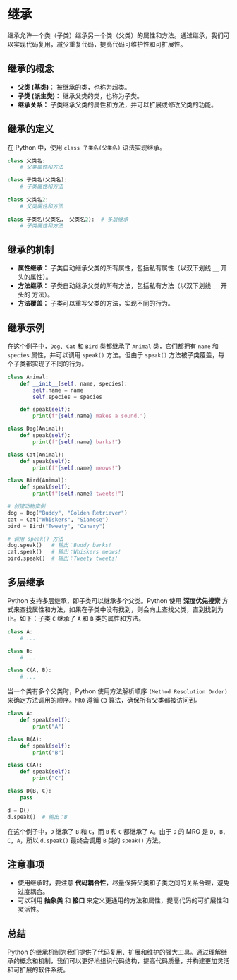 # 继承

继承允许一个类（子类）继承另一个类（父类）的属性和方法。通过继承，我们可以实现代码复用，减少重复代码，提高代码可维护性和可扩展性。

## 继承的概念

- **父类 (基类)**： 被继承的类，也称为超类。
- **子类 (派生类)**： 继承父类的类，也称为子类。
- **继承关系：** 子类继承父类的属性和方法，并可以扩展或修改父类的功能。

## 继承的定义

在 Python 中，使用 `class 子类名(父类名)` 语法实现继承。

```python
class 父类名:
    # 父类属性和方法

class 子类名(父类名):
    # 子类属性和方法
    
class 父类名2:
    # 父类属性和方法
    
class 子类名(父类名， 父类名2):  # 多层继承
    # 子类属性和方法
```

## 继承的机制

- **属性继承：** 子类自动继承父类的所有属性，包括私有属性（以双下划线 `__` 开头的属性）。
- **方法继承：** 子类自动继承父类的所有方法，包括私有方法（以双下划线 `__` 开头的 方法）。
- **方法覆盖：** 子类可以重写父类的方法，实现不同的行为。

## 继承示例

在这个例子中，`Dog`、`Cat` 和 `Bird` 类都继承了 `Animal` 类，它们都拥有 `name` 和 `species` 属性，并可以调用 `speak()` 方法。但由于 `speak()` 方法被子类覆盖，每个子类都实现了不同的行为。

```python
class Animal:
    def __init__(self, name, species):
        self.name = name
        self.species = species

    def speak(self):
        print(f"{self.name} makes a sound.")

class Dog(Animal):
    def speak(self):
        print(f"{self.name} barks!")

class Cat(Animal):
    def speak(self):
        print(f"{self.name} meows!")

class Bird(Animal):
    def speak(self):
        print(f"{self.name} tweets!")

# 创建动物实例
dog = Dog("Buddy", "Golden Retriever")
cat = Cat("Whiskers", "Siamese")
bird = Bird("Tweety", "Canary")

# 调用 speak() 方法
dog.speak()   # 输出：Buddy barks!
cat.speak()   # 输出：Whiskers meows!
bird.speak()  # 输出：Tweety tweets!
```

## 多层继承

Python 支持多层继承，即子类可以继承多个父类。Python 使用 **深度优先搜索** 方式来查找属性和方法，如果在子类中没有找到，则会向上查找父类，直到找到为止。如下：子类 `C` 继承了 `A` 和 `B` 类的属性和方法。

```python
class A:
    # ...

class B:
    # ...

class C(A, B):
    # ...
```

当一个类有多个父类时，Python 使用方法解析顺序 `(Method Resolution Order)` 来确定方法调用的顺序。`MRO` 遵循 `C3` 算法，确保所有父类都被访问到。

```python
class A:
    def speak(self):
        print("A")

class B(A):
    def speak(self):
        print("B")

class C(A):
    def speak(self):
        print("C")

class D(B, C):
    pass

d = D()
d.speak()  # 输出：B
```

在这个例子中，`D` 继承了 `B` 和 `C`，而 `B` 和 `C` 都继承了 `A`。由于 `D` 的 MRO 是 `D, B, C, A`，所以 `d.speak()` 最终会调用 `B` 类的 `speak()` 方法。

## 注意事项

- 使用继承时，要注意 **代码耦合性**，尽量保持父类和子类之间的关系合理，避免过度耦合。
- 可以利用 **抽象类** 和 **接口** 来定义更通用的方法和属性，提高代码的可扩展性和灵活性。

## 总结

Python 的继承机制为我们提供了代码复用、扩展和维护的强大工具。通过理解继承的概念和机制，我们可以更好地组织代码结构，提高代码质量，并构建更加灵活和可扩展的软件系统。

